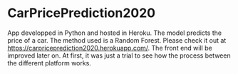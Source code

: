 # CarPricePrediction2020

App developped in Python and hosted in Heroku. The model predicts the price of a car. The method used is a Random Forest.
Please check it out at https://carpriceprediction2020.herokuapp.com/. 
The front end will be improved later on. At first, it was just a trial to see how the process between the different platform works.
